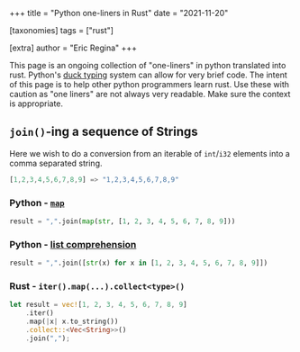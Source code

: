 +++
title = "Python one-liners in Rust"
date = "2021-11-20"

[taxonomies]
tags = ["rust"]

[extra]
author = "Eric Regina"
+++

This page is an ongoing collection of "one-liners" in python translated into rust.
Python's [duck typing](https://en.wikipedia.org/wiki/Duck_typing) system can allow for very brief
code. The intent of this page is to help other python programmers learn rust. Use these with caution as
"one liners" are not always very readable. Make sure the context is appropriate.

## `join()`-ing  a sequence of Strings

Here we wish to do a conversion from an iterable of `int`/`i32` elements into a comma separated string.

```rust
[1,2,3,4,5,6,7,8,9] => "1,2,3,4,5,6,7,8,9"
```

### Python - [`map`](https://docs.python.org/3/library/functions.html#map)

```python
result = ",".join(map(str, [1, 2, 3, 4, 5, 6, 7, 8, 9]))
```

### Python - [list comprehension](https://docs.python.org/3/tutorial/datastructures.html#list-comprehensions)

```python
result = ",".join([str(x) for x in [1, 2, 3, 4, 5, 6, 7, 8, 9]])
```


### Rust - `iter().map(...).collect<type>()`

```rust
let result = vec![1, 2, 3, 4, 5, 6, 7, 8, 9]
    .iter()
    .map(|x| x.to_string())
    .collect::<Vec<String>>()
    .join(",");
```
